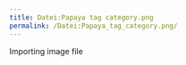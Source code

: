 ```yaml
---
title: Datei:Papaya tag category.png
permalink: /Datei:Papaya_tag_category.png/
---
```


Importing image file